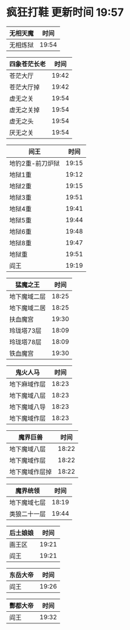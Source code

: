 # 疯狂打鞋 更新时间 19:57

| 无相天魔   | 时间    |
|--------|-------|
| 无相炼狱 | 19:54 |

| 四象苍茫长老   | 时间    |
|--------|-------|
| 苍茫大厅 | 19:42 |
| 苍茫大厅掉 | 19:42 |
| 虚无之关 | 19:54 |
| 虚无之关掉 | 19:54 |
| 虚无之头 | 19:54 |
| 厌无之关 | 19:54 |

| 间王   | 时间    |
|--------|-------|
| 地钓2重-前刀炉狱 | 19:15 |
| 地狱1重 | 19:12 |
| 地狱2重 | 19:15 |
| 地狱3重 | 19:51 |
| 地狱4重 | 19:41 |
| 地狱5重 | 19:44 |
| 地狱6重 | 19:48 |
| 地狱8重 | 19:47 |
| 地狱重 | 19:51 |
| 阎王 | 19:19 |

| 猛魔之王   | 时间    |
|--------|-------|
| 地下魔域二层 | 18:25 |
| 地下魔域二居 | 18:25 |
| 扶血魔宫 | 19:30 |
| 玲珑塔73层 | 18:09 |
| 玲珑塔78层 | 18:09 |
| 铁血魔宫 | 19:30 |

| 鬼火人马   | 时间    |
|--------|-------|
| 地下麻域作层 | 18:23 |
| 地下魔域八层 | 18:23 |
| 地下魔域八导 | 18:23 |
| 地下魔域作层 | 18:23 |

| 魔界巨兽   | 时间    |
|--------|-------|
| 地下魔域八层 | 18:22 |
| 地下魔域作层 | 18:22 |
| 地下魔域作层掉 | 18:22 |

| 魔界统领   | 时间    |
|--------|-------|
| 地下魔域七层 | 18:19 |
| 类狼二十一层 | 19:44 |

| 后土娘娘   | 时间    |
|--------|-------|
| 画王区 | 19:21 |
| 阎王 | 19:21 |

| 东岳大帝   | 时间    |
|--------|-------|
| 阎王 | 19:26 |

| 酆都大帝   | 时间    |
|--------|-------|
| 阎王 | 19:32 |
